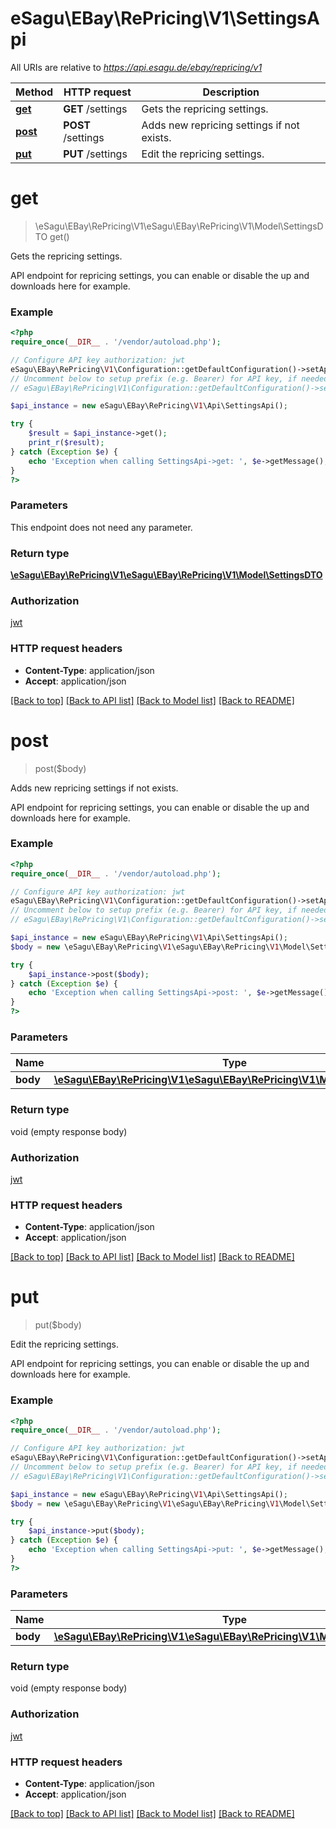 # eSagu\EBay\RePricing\V1\SettingsApi

All URIs are relative to *https://api.esagu.de/ebay/repricing/v1*

Method | HTTP request | Description
------------- | ------------- | -------------
[**get**](SettingsApi.md#get) | **GET** /settings | Gets the repricing settings.
[**post**](SettingsApi.md#post) | **POST** /settings | Adds new repricing settings if not exists.
[**put**](SettingsApi.md#put) | **PUT** /settings | Edit the repricing settings.


# **get**
> \eSagu\EBay\RePricing\V1\eSagu\EBay\RePricing\V1\Model\SettingsDTO get()

Gets the repricing settings.

API endpoint for repricing settings, you can enable or disable the up and downloads here for example.

### Example
```php
<?php
require_once(__DIR__ . '/vendor/autoload.php');

// Configure API key authorization: jwt
eSagu\EBay\RePricing\V1\Configuration::getDefaultConfiguration()->setApiKey('Authorization', 'YOUR_API_KEY');
// Uncomment below to setup prefix (e.g. Bearer) for API key, if needed
// eSagu\EBay\RePricing\V1\Configuration::getDefaultConfiguration()->setApiKeyPrefix('Authorization', 'Bearer');

$api_instance = new eSagu\EBay\RePricing\V1\Api\SettingsApi();

try {
    $result = $api_instance->get();
    print_r($result);
} catch (Exception $e) {
    echo 'Exception when calling SettingsApi->get: ', $e->getMessage(), PHP_EOL;
}
?>
```

### Parameters
This endpoint does not need any parameter.

### Return type

[**\eSagu\EBay\RePricing\V1\eSagu\EBay\RePricing\V1\Model\SettingsDTO**](../Model/SettingsDTO.md)

### Authorization

[jwt](../../README.md#jwt)

### HTTP request headers

 - **Content-Type**: application/json
 - **Accept**: application/json

[[Back to top]](#) [[Back to API list]](../../README.md#documentation-for-api-endpoints) [[Back to Model list]](../../README.md#documentation-for-models) [[Back to README]](../../README.md)

# **post**
> post($body)

Adds new repricing settings if not exists.

API endpoint for repricing settings, you can enable or disable the up and downloads here for example.

### Example
```php
<?php
require_once(__DIR__ . '/vendor/autoload.php');

// Configure API key authorization: jwt
eSagu\EBay\RePricing\V1\Configuration::getDefaultConfiguration()->setApiKey('Authorization', 'YOUR_API_KEY');
// Uncomment below to setup prefix (e.g. Bearer) for API key, if needed
// eSagu\EBay\RePricing\V1\Configuration::getDefaultConfiguration()->setApiKeyPrefix('Authorization', 'Bearer');

$api_instance = new eSagu\EBay\RePricing\V1\Api\SettingsApi();
$body = new \eSagu\EBay\RePricing\V1\eSagu\EBay\RePricing\V1\Model\SettingsDTO(); // \eSagu\EBay\RePricing\V1\eSagu\EBay\RePricing\V1\Model\SettingsDTO | 

try {
    $api_instance->post($body);
} catch (Exception $e) {
    echo 'Exception when calling SettingsApi->post: ', $e->getMessage(), PHP_EOL;
}
?>
```

### Parameters

Name | Type | Description  | Notes
------------- | ------------- | ------------- | -------------
 **body** | [**\eSagu\EBay\RePricing\V1\eSagu\EBay\RePricing\V1\Model\SettingsDTO**](../Model/\eSagu\EBay\RePricing\V1\eSagu\EBay\RePricing\V1\Model\SettingsDTO.md)|  | [optional]

### Return type

void (empty response body)

### Authorization

[jwt](../../README.md#jwt)

### HTTP request headers

 - **Content-Type**: application/json
 - **Accept**: application/json

[[Back to top]](#) [[Back to API list]](../../README.md#documentation-for-api-endpoints) [[Back to Model list]](../../README.md#documentation-for-models) [[Back to README]](../../README.md)

# **put**
> put($body)

Edit the repricing settings.

API endpoint for repricing settings, you can enable or disable the up and downloads here for example.

### Example
```php
<?php
require_once(__DIR__ . '/vendor/autoload.php');

// Configure API key authorization: jwt
eSagu\EBay\RePricing\V1\Configuration::getDefaultConfiguration()->setApiKey('Authorization', 'YOUR_API_KEY');
// Uncomment below to setup prefix (e.g. Bearer) for API key, if needed
// eSagu\EBay\RePricing\V1\Configuration::getDefaultConfiguration()->setApiKeyPrefix('Authorization', 'Bearer');

$api_instance = new eSagu\EBay\RePricing\V1\Api\SettingsApi();
$body = new \eSagu\EBay\RePricing\V1\eSagu\EBay\RePricing\V1\Model\SettingsDTO(); // \eSagu\EBay\RePricing\V1\eSagu\EBay\RePricing\V1\Model\SettingsDTO | 

try {
    $api_instance->put($body);
} catch (Exception $e) {
    echo 'Exception when calling SettingsApi->put: ', $e->getMessage(), PHP_EOL;
}
?>
```

### Parameters

Name | Type | Description  | Notes
------------- | ------------- | ------------- | -------------
 **body** | [**\eSagu\EBay\RePricing\V1\eSagu\EBay\RePricing\V1\Model\SettingsDTO**](../Model/\eSagu\EBay\RePricing\V1\eSagu\EBay\RePricing\V1\Model\SettingsDTO.md)|  | [optional]

### Return type

void (empty response body)

### Authorization

[jwt](../../README.md#jwt)

### HTTP request headers

 - **Content-Type**: application/json
 - **Accept**: application/json

[[Back to top]](#) [[Back to API list]](../../README.md#documentation-for-api-endpoints) [[Back to Model list]](../../README.md#documentation-for-models) [[Back to README]](../../README.md)

